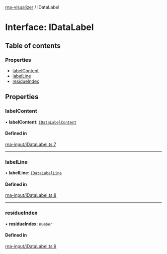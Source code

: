 [rna-visualizer](../README.md) / IDataLabel

# Interface: IDataLabel

## Table of contents

### Properties

- [labelContent](IDataLabel.md#labelcontent)
- [labelLine](IDataLabel.md#labelline)
- [residueIndex](IDataLabel.md#residueindex)

## Properties

### labelContent

• **labelContent**: [`IDataLabelContent`](IDataLabelContent.md)

#### Defined in

[rna-input/iDataLabel.ts:7](https://github.com/michalhercik/rna-visualizer/blob/f928c9f/lib/src/rna-input/iDataLabel.ts#L7)

___

### labelLine

• **labelLine**: [`IDataLabelLine`](IDataLabelLine.md)

#### Defined in

[rna-input/iDataLabel.ts:8](https://github.com/michalhercik/rna-visualizer/blob/f928c9f/lib/src/rna-input/iDataLabel.ts#L8)

___

### residueIndex

• **residueIndex**: `number`

#### Defined in

[rna-input/iDataLabel.ts:9](https://github.com/michalhercik/rna-visualizer/blob/f928c9f/lib/src/rna-input/iDataLabel.ts#L9)
